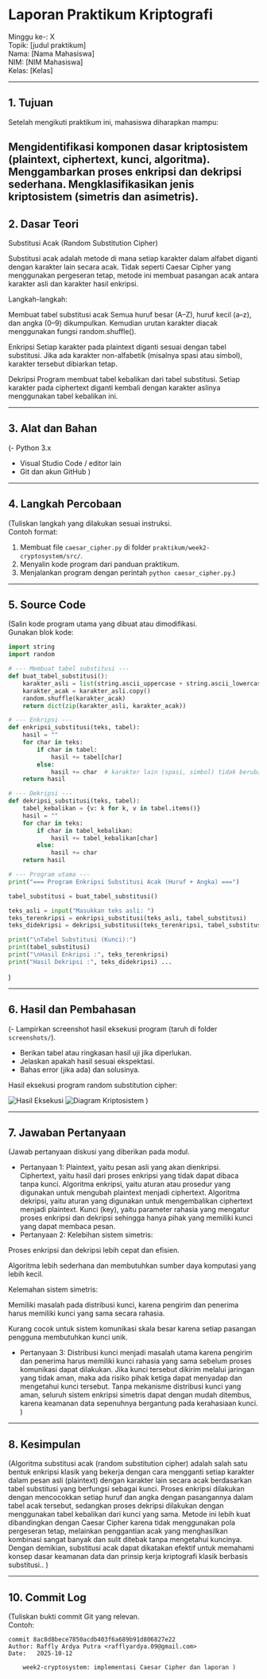# Laporan Praktikum Kriptografi
Minggu ke-: X  
Topik: [judul praktikum]  
Nama: [Nama Mahasiswa]  
NIM: [NIM Mahasiswa]  
Kelas: [Kelas]  

---

## 1. Tujuan
Setelah mengikuti praktikum ini, mahasiswa diharapkan mampu:

Mengidentifikasi komponen dasar kriptosistem (plaintext, ciphertext, kunci, algoritma).
Menggambarkan proses enkripsi dan dekripsi sederhana.
Mengklasifikasikan jenis kriptosistem (simetris dan asimetris).
---

## 2. Dasar Teori
Substitusi Acak (Random Substitution Cipher)

Substitusi acak adalah metode di mana setiap karakter dalam alfabet diganti dengan karakter lain secara acak. Tidak seperti Caesar Cipher yang menggunakan pergeseran tetap, metode ini membuat pasangan acak antara karakter asli dan karakter hasil enkripsi.

Langkah-langkah:

Membuat tabel substitusi acak
Semua huruf besar (A–Z), huruf kecil (a–z), dan angka (0–9) dikumpulkan. Kemudian urutan karakter diacak menggunakan fungsi random.shuffle().

Enkripsi
Setiap karakter pada plaintext diganti sesuai dengan tabel substitusi. Jika ada karakter non-alfabetik (misalnya spasi atau simbol), karakter tersebut dibiarkan tetap.

Dekripsi
Program membuat tabel kebalikan dari tabel substitusi. Setiap karakter pada ciphertext diganti kembali dengan karakter aslinya menggunakan tabel kebalikan ini.

---

## 3. Alat dan Bahan
(- Python 3.x  
- Visual Studio Code / editor lain  
- Git dan akun GitHub   )

---

## 4. Langkah Percobaan
(Tuliskan langkah yang dilakukan sesuai instruksi.  
Contoh format:
1. Membuat file `caesar_cipher.py` di folder `praktikum/week2-cryptosystem/src/`.
2. Menyalin kode program dari panduan praktikum.
3. Menjalankan program dengan perintah `python caesar_cipher.py`.)

---

## 5. Source Code
(Salin kode program utama yang dibuat atau dimodifikasi.  
Gunakan blok kode:
 
```python
import string
import random

# --- Membuat tabel substitusi ---
def buat_tabel_substitusi():
    karakter_asli = list(string.ascii_uppercase + string.ascii_lowercase + string.digits)
    karakter_acak = karakter_asli.copy()
    random.shuffle(karakter_acak)
    return dict(zip(karakter_asli, karakter_acak))

# --- Enkripsi ---
def enkripsi_substitusi(teks, tabel):
    hasil = ""
    for char in teks:
        if char in tabel:
            hasil += tabel[char]
        else:
            hasil += char  # karakter lain (spasi, simbol) tidak berubah
    return hasil

# --- Dekripsi ---
def dekripsi_substitusi(teks, tabel):
    tabel_kebalikan = {v: k for k, v in tabel.items()}
    hasil = ""
    for char in teks:
        if char in tabel_kebalikan:
            hasil += tabel_kebalikan[char]
        else:
            hasil += char
    return hasil

# --- Program utama ---
print("=== Program Enkripsi Substitusi Acak (Huruf + Angka) ===")

tabel_substitusi = buat_tabel_substitusi()

teks_asli = input("Masukkan teks asli: ")
teks_terenkripsi = enkripsi_substitusi(teks_asli, tabel_substitusi)
teks_didekripsi = dekripsi_substitusi(teks_terenkripsi, tabel_substitusi)

print("\nTabel Substitusi (Kunci):")
print(tabel_substitusi)
print("\nHasil Enkripsi :", teks_terenkripsi)
print("Hasil Dekripsi :", teks_didekripsi) ...
```
)

---

## 6. Hasil dan Pembahasan
(- Lampirkan screenshot hasil eksekusi program (taruh di folder `screenshots/`).  
- Berikan tabel atau ringkasan hasil uji jika diperlukan.  
- Jelaskan apakah hasil sesuai ekspektasi.  
- Bahas error (jika ada) dan solusinya. 

Hasil eksekusi program random substitution cipher:

![Hasil Eksekusi](/praktikum/week2-cryptosystem/Screenshot/hasil_eksekusi.png)
![Diagram Kriptosistem](/praktikum/week2-cryptosystem/Screenshot/diagram_kriptosistem.png)
)

---

## 7. Jawaban Pertanyaan
(Jawab pertanyaan diskusi yang diberikan pada modul.  
- Pertanyaan 1: Plaintext, yaitu pesan asli yang akan dienkripsi. Ciphertext, yaitu hasil dari proses enkripsi yang tidak dapat dibaca tanpa kunci. Algoritma enkripsi, yaitu aturan atau prosedur yang digunakan untuk mengubah plaintext menjadi ciphertext. Algoritma dekripsi, yaitu aturan yang digunakan untuk mengembalikan ciphertext menjadi plaintext. Kunci (key), yaitu parameter rahasia yang mengatur proses enkripsi dan dekripsi sehingga hanya pihak yang memiliki kunci yang dapat membaca pesan.  
- Pertanyaan 2: Kelebihan sistem simetris:

Proses enkripsi dan dekripsi lebih cepat dan efisien.

Algoritma lebih sederhana dan membutuhkan sumber daya komputasi yang lebih kecil.

Kelemahan sistem simetris:

Memiliki masalah pada distribusi kunci, karena pengirim dan penerima harus memiliki kunci yang sama secara rahasia.

Kurang cocok untuk sistem komunikasi skala besar karena setiap pasangan pengguna membutuhkan kunci unik.
- Pertanyaan 3: Distribusi kunci menjadi masalah utama karena pengirim dan penerima harus memiliki kunci rahasia yang sama sebelum proses komunikasi dapat dilakukan. Jika kunci tersebut dikirim melalui jaringan yang tidak aman, maka ada risiko pihak ketiga dapat menyadap dan mengetahui kunci tersebut. Tanpa mekanisme distribusi kunci yang aman, seluruh sistem enkripsi simetris dapat dengan mudah ditembus, karena keamanan data sepenuhnya bergantung pada kerahasiaan kunci.
)
---

## 8. Kesimpulan
(Algoritma substitusi acak (random substitution cipher) adalah salah satu bentuk enkripsi klasik yang bekerja dengan cara mengganti setiap karakter dalam pesan asli (plaintext) dengan karakter lain secara acak berdasarkan tabel substitusi yang berfungsi sebagai kunci. Proses enkripsi dilakukan dengan mencocokkan setiap huruf dan angka dengan pasangannya dalam tabel acak tersebut, sedangkan proses dekripsi dilakukan dengan menggunakan tabel kebalikan dari kunci yang sama. Metode ini lebih kuat dibandingkan dengan Caesar Cipher karena tidak menggunakan pola pergeseran tetap, melainkan penggantian acak yang menghasilkan kombinasi sangat banyak dan sulit ditebak tanpa mengetahui kuncinya. Dengan demikian, substitusi acak dapat dikatakan efektif untuk memahami konsep dasar keamanan data dan prinsip kerja kriptografi klasik berbasis substitusi..  )

---

## 10. Commit Log
(Tuliskan bukti commit Git yang relevan.  
Contoh:
```
commit 8ac8d8bece7850acdb403f6a689b91d806827e22
Author: Raffly Ardya Putra <rafflyardya.09@gmail.com>
Date:   2025-10-12

    week2-cryptosystem: implementasi Caesar Cipher dan laporan )
```
